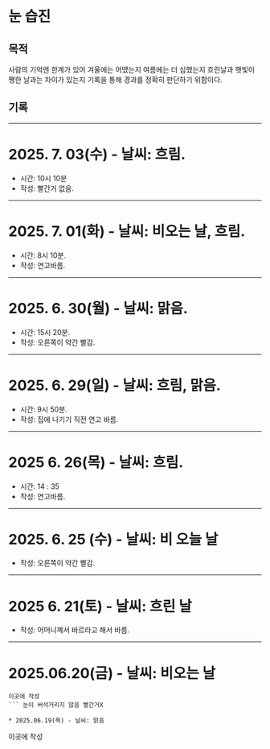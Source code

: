 # 눈 습진

## 목적
사람의 기억엔 한계가 있어 겨울에는 어땠는지 여름에는 더 심했는지 흐린날과 햇빛이 쨍한 날과는 차이가 있는지 기록을 통해 경과를 정확히 판단하기 위함이다.

## 기록
---
# 2025. 7. 03(수) - 날씨: 흐림.
* 시간: 10시 10분
* 작성: 빨간거 없음.
---
# 2025. 7. 01(화) - 날씨: 비오는 날, 흐림.
* 시간: 8시 10분.
* 작성: 연고바름.
---
# 2025. 6. 30(월) - 날씨: 맑음.
* 시간: 15시 20분.
* 작성: 오른쪽이 약간 빨감.
---
# 2025. 6. 29(일) - 날씨: 흐림, 맑음.
* 시간: 9시 50분.
* 작성: 집에 나기기 직전 연고 바름.
---
# 2025 6. 26(목) - 날씨: 흐림.

* 시간: 14 : 35 
* 작성: 연고바름.
---
# 2025. 6. 25 (수) - 날씨: 비 오늘 날

* 작성: 오른쪽이 약간 빨감.
---
# 2025 6. 21(토) - 날씨: 흐린 날

* 작성: 어머니꼐서 바르라고 해서 바름.
---
# 2025.06.20(금) - 날씨: 비오는 날
```
이곳에 작성
``` 눈이 버석거리지 않음 빨간거X

* 2025.06.19(목) - 날씨: 맑음
```
이곳에 작성
``` 눈이 버석거리고 빨갛지는 않음.